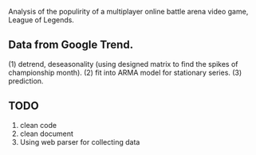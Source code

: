 Analysis of the populirity of a multiplayer online battle arena video game, League of Legends.
## Data from Google Trend.
 (1) detrend, deseasonality (using designed matrix to find the spikes of championship month).
 (2) fit into ARMA model for stationary series.
 (3) prediction.

## TODO
1. clean code
2. clean document
3. Using web parser for collecting data
